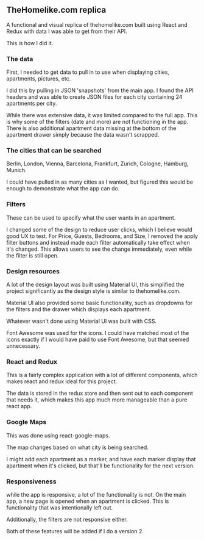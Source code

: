 ## TheHomelike.com replica

A functional and visual replica of thehomelike.com built using React and Redux with data I was able to get from their API.

This is how I did it.

### The data

First, I needed to get data to pull in to use when displaying cities, apartments, pictures, etc.

I did this by pulling in JSON 'snapshots' from the main app. I found the API headers and was able to create JSON files for each city containing 24 apartments per city.

While there was extensive data, it was limited compared to the full app. This is why some of the filters (date and more) are not functioning in the app. There is also additional apartment data missing at the bottom of the apartment drawer simply because the data wasn't scrapped.

### The cities that can be searched

Berlin,
London,
Vienna,
Barcelona,
Frankfurt,
Zurich,
Cologne,
Hamburg,
Munich.

I could have pulled in as many cities as I wanted, but figured this would be enough to demonstrate what the app can do.

### Filters

These can be used to specify what the user wants in an apartment.

I changed some of the design to reduce user clicks, which I believe would good UX to test. For Price, Guests, Bedrooms, and Size, I removed the apply filter buttons and instead made each filter automatically take effect when it's changed. This allows users to see the change immediately, even while the filter is still open.

### Design resources

A lot of the design layout was built using Material UI, this simplified the project significantly as the design style is similar to thehomelike.com. 

Material UI also provided some basic functionality, such as dropdowns for the filters and the drawer which displays each apartment.

Whatever wasn't done using Material UI was built with CSS.

Font Awesome was used for the icons. I could have matched most of the icons exactly if I would have paid to use Font Awesome, but that seemed unnecessary.

### React and Redux

This is a fairly complex application with a lot of different components, which makes react and redux ideal for this project.

The data is stored in the redux store and then sent out to each component that needs it, which makes this app much more manageable than a pure react app.

### Google Maps

This was done using react-google-maps.

The map changes based on what city is being searched. 

I might add each apartment as a marker, and have each marker display that apartment when it's clicked, but that'll be functionality for the next version.

### Responsiveness

while the app is responsive, a lot of the functionality is not. On the main app, a new page is opened when an apartment is clicked. This is functionality that was intentionally left out. 

Additionally, the filters are not responsive either.

Both of these features will be added if I do a version 2.